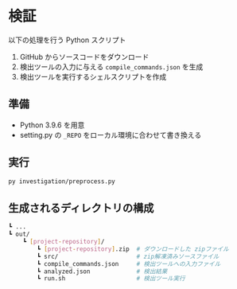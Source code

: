 # 検証

以下の処理を行う Python スクリプト

1. GitHub からソースコードをダウンロード
2. 検出ツールの入力に与える `compile_commands.json` を生成
3. 検出ツールを実行するシェルスクリプトを作成

## 準備

- Python 3.9.6 を用意
- setting.py の `_REPO` をローカル環境に合わせて書き換える

## 実行

```sh
py investigation/preprocess.py
```

## 生成されるディレクトリの構成

```sh
┗ ...
┗ out/
    ┗ [project-repository]/
		┗ [project-repository].zip  # ダウンロードした zipファイル
		┗ src/                      # zip解凍済みソースファイル
		┗ compile_commands.json     # 検出ツールへの入力ファイル
		┗ analyzed.json             # 検出結果
		┗ run.sh                    # 検出ツール実行
```
